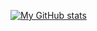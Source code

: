 [![My GitHub stats](https://github-readme-stats.vercel.app/api?username=Hugoonreplit)](https://github.com/anuraghazra/github-readme-stats)
